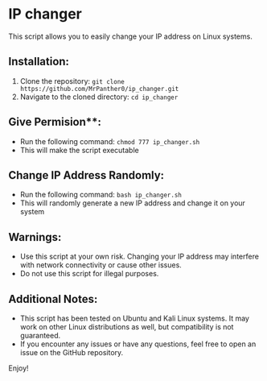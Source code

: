 # IP changer

This script allows you to easily change your IP address on Linux systems.

## Installation:
1. Clone the repository: `git clone https://github.com/MrPanther0/ip_changer.git`
2. Navigate to the cloned directory: `cd ip_changer`
   
## Give Permision**:
* Run the following command: `chmod 777 ip_changer.sh`
* This will make the script executable 

## Change IP Address Randomly:
* Run the following command: `bash ip_changer.sh`
* This will randomly generate a new IP address and change it on your system

## Warnings:
* Use this script at your own risk. Changing your IP address may interfere with network connectivity or cause other issues.
* Do not use this script for illegal purposes.

## Additional Notes:
* This script has been tested on Ubuntu and Kali Linux systems. It may work on other Linux distributions as well, but compatibility is not guaranteed.
* If you encounter any issues or have any questions, feel free to open an issue on the GitHub repository.

Enjoy!
